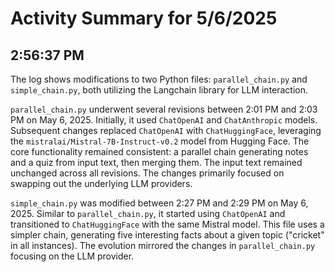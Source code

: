 # Activity Summary for 5/6/2025

## 2:56:37 PM
The log shows modifications to two Python files: `parallel_chain.py` and `simple_chain.py`, both utilizing the Langchain library for LLM interaction.

`parallel_chain.py` underwent several revisions between 2:01 PM and 2:03 PM on May 6, 2025.  Initially, it used `ChatOpenAI` and `ChatAnthropic` models.  Subsequent changes replaced `ChatOpenAI` with `ChatHuggingFace`, leveraging the `mistralai/Mistral-7B-Instruct-v0.2` model from Hugging Face.  The core functionality remained consistent:  a parallel chain generating notes and a quiz from input text, then merging them. The input text remained unchanged across all revisions.  The changes primarily focused on swapping out the underlying LLM providers.

`simple_chain.py` was modified between 2:27 PM and 2:29 PM on May 6, 2025.  Similar to `parallel_chain.py`,  it started using `ChatOpenAI` and transitioned to `ChatHuggingFace` with the same Mistral model. This file uses a simpler chain, generating five interesting facts about a given topic ("cricket" in all instances).  The evolution mirrored the changes in `parallel_chain.py` focusing on the LLM provider.
